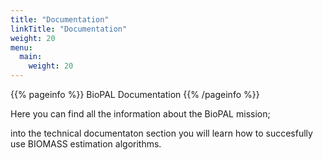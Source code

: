 ```yaml
---
title: "Documentation"
linkTitle: "Documentation"
weight: 20
menu:
  main:
    weight: 20
---
```


{{% pageinfo %}}
BioPAL Documentation
{{% /pageinfo %}}


Here you can find all the information about the BioPAL mission; 

into the technical documentaton section you will learn how to succesfully use BIOMASS estimation algorithms.
